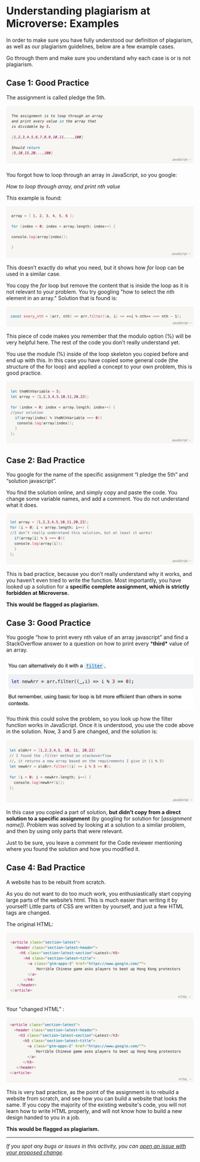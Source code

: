 # Understanding plagiarism at Microverse: Examples

In order to make sure you have fully understood our definition of plagiarism, as well as our plagiarism guidelines, below are a few example cases.

Go through them and make sure you understand why each case is or is not plagiarism.

## Case 1: Good Practice

The assignment is called pledge the 5th.

![](images/plagiarism/1.png)

You forgot how to loop through an array in JavaScript, so you google:

*How to loop through array, and print nth value*

This example is found:

![](images/plagiarism/2.png)

This doesn’t exactly do what you need, but it shows how *for* loop can be used in a similar case.

You copy the *for* loop but remove the content that is inside the loop as it is not relevant to your problem. You try googling "how to select the nth element in an array." Solution that is found is:

![](images/plagiarism/3.png)

This piece of code makes you remember that the modulo option (%) will be very helpful here. The rest of the code you don’t really understand yet.

You use the module (%) inside of the loop skeleton you copied before and end up with this. In this case you have copied some general code (the structure of the for loop) and applied a concept to your own problem, this is good practice.

![](images/plagiarism/4.png)

## Case 2: Bad Practice

You google for the name of the specific assignment “I pledge the 5th” and “solution javascript”.

You find the solution online, and simply copy and paste the code. You change some variable names, and add a comment. You do not understand what it does.

![](images/plagiarism/5.png)

This is bad practice, because you don’t really understand why it works, and you haven’t even tried to write the function. Most importantly, you have looked up a solution for a **specific complete assignment, which is strictly forbidden at Microverse.**

**This would be flagged as plagiarism.**

## Case 3: Good Practice

You google “how to print every nth value of an array javascript” and find a StackOverflow answer to a question on how to print every ***third\*** value of an array.

![](images/plagiarism/6.png)

You think this could solve the problem, so you look up how the filter function works in JavaScript. Once it is understood, you use the code above in the solution. Now, 3 and 5 are changed, and the solution is:

![](images/plagiarism/7.png)

In this case you copied a part of solution, **but didn’t copy from a direct solution to a specific assignment** (by googling for solution for [*assignment name]).* Problem was solved by looking at a solution to a similar problem, and then by using only parts  that were relevant.

Just to be sure, you leave a comment for the Code reviewer mentioning where you found the solution and how you modified it.

## Case 4: Bad Practice

A website has to be rebuilt from scratch.

As you do not want to do too much work, you enthusiastically start copying large parts of the website’s html. This is much easier than writing it by yourself! Little parts of CSS are written by yourself, and just a few HTML tags are changed.

The original HTML:

![](images/plagiarism/8.png)

Your "changed HTML” :

![](images/plagiarism/9.png)

This is very bad practice, as the point of the assignment is to rebuild a website from scratch, and see how you can build a website that looks the same. If you copy the majority of the existing website's code, you will not learn how to write HTML properly, and will not know how to build a new design handed to you in a job.

**This would be flagged as plagiarism.**

------

_If you spot any bugs or issues in this activity, you can [open an issue with your proposed change](https://github.com/microverseinc/curriculum-transversal-skills/blob/main/git-github/articles/open_issue.md)._
